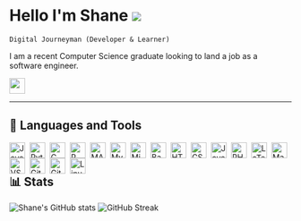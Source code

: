 # Hello I'm Shane ![](https://user-images.githubusercontent.com/18350557/176309783-0785949b-9127-417c-8b55-ab5a4333674e.gif)

``` 
Digital Journeyman (Developer & Learner) 
```

I am a recent Computer Science graduate looking to land a job as a software engineer.

<p align="left"> 
<a href="https://www.linkedin.com/in/shane-peterson-731312178/" target="_blank" rel="noreferrer"><img src="https://raw.githubusercontent.com/danielcranney/readme-generator/main/public/icons/socials/linkedin.svg" width="28" height="28" /></a>
</p>

---

## :toolbox: Languages and Tools

<img align="left" alt="Java" width="28px" style="padding-right:5px;" src="https://cdn.jsdelivr.net/gh/devicons/devicon/icons/java/java-original.svg" />

<img align="left" alt="Python" width="28px" style="padding-right:5px;" src="https://cdn.jsdelivr.net/gh/devicons/devicon/icons/python/python-original.svg" />

<img align="left" alt="C" width="28px" style="padding-right:5px;"  src="https://cdn.jsdelivr.net/gh/devicons/devicon/icons/c/c-original.svg"/>

<img align="left" alt="R" width="28px" style="padding-right:5px;" src="https://cdn.jsdelivr.net/gh/devicons/devicon/icons/r/r-original.svg" />

<img align="left" alt="MATLAB" width="28px" style="padding-right:5px;" src="https://cdn.jsdelivr.net/gh/devicons/devicon/icons/matlab/matlab-original.svg" />

<img align="left" alt="MySQL" width="28px" style="padding-right:5px;" src="https://cdn.jsdelivr.net/gh/devicons/devicon/icons/mysql/mysql-original.svg" />

<img align="left" alt="Microsoft SQL server" width="28px" style="padding-right:5px;" src="https://cdn.jsdelivr.net/gh/devicons/devicon/icons/microsoftsqlserver/microsoftsqlserver-plain.svg" />

<img align="left" alt="Bash" width="28px" style="padding-right:5px;" src="https://cdn.jsdelivr.net/gh/devicons/devicon/icons/bash/bash-original.svg" />

<img align="left" alt="HTML" width="28px" style="padding-right:5px;" src="https://cdn.jsdelivr.net/gh/devicons/devicon/icons/html5/html5-original.svg" />

<img align="left" alt="CSS" width="28px" style="padding-right:5px;" src="https://cdn.jsdelivr.net/gh/devicons/devicon/icons/css3/css3-original.svg" />

<img align="left" alt="JavaScript" width="28px" style="padding-right:5px;" src="https://cdn.jsdelivr.net/gh/devicons/devicon/icons/javascript/javascript-original.svg" />

<img align="left" alt="PHP" width="28px" style="padding-right:5px;" src="https://cdn.jsdelivr.net/gh/devicons/devicon/icons/php/php-plain.svg" />

<img align="left" alt="LaTeX" width="28px" style="padding-right:5px;" src="https://cdn.jsdelivr.net/gh/devicons/devicon/icons/latex/latex-original.svg" />

<img align="left" alt="Markdown" width="28px" style="padding-right:5px;" src="https://cdn.jsdelivr.net/gh/devicons/devicon/icons/markdown/markdown-original.svg" />

<img align="left" alt="VS Code" width="28px" style="padding-right:5px;" src="https://cdn.jsdelivr.net/gh/devicons/devicon/icons/vscode/vscode-original.svg" />

<img align="left" alt="Git" width="28px" style="padding-right:5px;" src="https://cdn.jsdelivr.net/gh/devicons/devicon/icons/git/git-original.svg" />

<img align="left" alt="Github" width="28px" style="padding-right:5px;" src="https://cdn.jsdelivr.net/gh/devicons/devicon/icons/github/github-original.svg" />

<img align="left" alt="Linux" width="28px" style="padding-right:5px;" src="https://cdn.jsdelivr.net/gh/devicons/devicon/icons/linux/linux-original.svg" />

<br />

#

## :bar_chart: Stats

![Shane's GitHub stats](https://github-readme-stats.vercel.app/api?username=55shane&show_icons=true&theme=gotham) 
![GitHub Streak](https://streak-stats.demolab.com?user=55shane&theme=gotham&border_radius=4.5)


